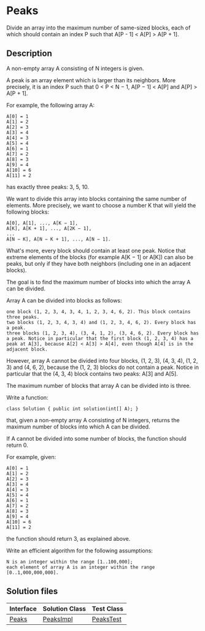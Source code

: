 # Peaks

Divide an array into the maximum number of same-sized blocks, each of which should contain an index P such that A[P - 1] < A[P] > A[P + 1].

## Description

A non-empty array A consisting of N integers is given.

A peak is an array element which is larger than its neighbors. More precisely, it is an index P such that 0 < P < N − 1,  A[P − 1] < A[P] and A[P] > A[P + 1].

For example, the following array A:

    A[0] = 1
    A[1] = 2
    A[2] = 3
    A[3] = 4
    A[4] = 3
    A[5] = 4
    A[6] = 1
    A[7] = 2
    A[8] = 3
    A[9] = 4
    A[10] = 6
    A[11] = 2

has exactly three peaks: 3, 5, 10.

We want to divide this array into blocks containing the same number of elements. More precisely, we want to choose a number K that will yield the following blocks:

	A[0], A[1], ..., A[K − 1],
	A[K], A[K + 1], ..., A[2K − 1],
	...
	A[N − K], A[N − K + 1], ..., A[N − 1].

What's more, every block should contain at least one peak. Notice that extreme elements of the blocks (for example A[K − 1] or A[K]) can also be peaks, but only if they have both neighbors (including one in an adjacent blocks).

The goal is to find the maximum number of blocks into which the array A can be divided.

Array A can be divided into blocks as follows:

	one block (1, 2, 3, 4, 3, 4, 1, 2, 3, 4, 6, 2). This block contains three peaks.
	two blocks (1, 2, 3, 4, 3, 4) and (1, 2, 3, 4, 6, 2). Every block has a peak.
	three blocks (1, 2, 3, 4), (3, 4, 1, 2), (3, 4, 6, 2). Every block has a peak. Notice in particular that the first block (1, 2, 3, 4) has a peak at A[3], because A[2] < A[3] > A[4], even though A[4] is in the adjacent block.

However, array A cannot be divided into four blocks, (1, 2, 3), (4, 3, 4), (1, 2, 3) and (4, 6, 2), because the (1, 2, 3) blocks do not contain a peak. Notice in particular that the (4, 3, 4) block contains two peaks: A[3] and A[5].

The maximum number of blocks that array A can be divided into is three.

Write a function:

	class Solution { public int solution(int[] A); }

that, given a non-empty array A consisting of N integers, returns the maximum number of blocks into which A can be divided.

If A cannot be divided into some number of blocks, the function should return 0.

For example, given:

    A[0] = 1
    A[1] = 2
    A[2] = 3
    A[3] = 4
    A[4] = 3
    A[5] = 4
    A[6] = 1
    A[7] = 2
    A[8] = 3
    A[9] = 4
    A[10] = 6
    A[11] = 2

the function should return 3, as explained above.

Write an efficient algorithm for the following assumptions:

	N is an integer within the range [1..100,000];
	each element of array A is an integer within the range [0..1,000,000,000].

## Solution files

|  Interface | Solution Class  | Test Class  |
| :------------ | :------------ | :------------ |
| [Peaks](../../../src/main/java/com/iamandu/codechallenger/problems/codility/primeandcomposite/Peaks.java)  |  [PeaksImpl](../../../src/main/java/com/iamandu/codechallenger/solutions/wescley/codility/primeandcomposite/PeaksImpl.java) | [PeaksTest](../../../src/test/java/com/iamandu/codechallenger/solutions/wescley/codility/primeandcomposite/PeaksTest.java)  |
